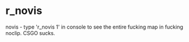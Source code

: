 # r_novis
novis - type 'r_novis 1' in console to see the entire fucking map in fucking noclip. CSGO sucks.

